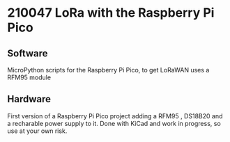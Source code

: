 # 210047 LoRa with the Raspberry Pi Pico

## Software

 MicroPython scripts for the Raspberry Pi Pico, to get LoRaWAN
 uses a RFM95 module 

## Hardware 
 First version of a Raspberry Pi Pico project adding a RFM95 , DS18B20 and a recharable power supply to it.
 Done with KiCad and work in progress, so use at your own risk.
 
 


